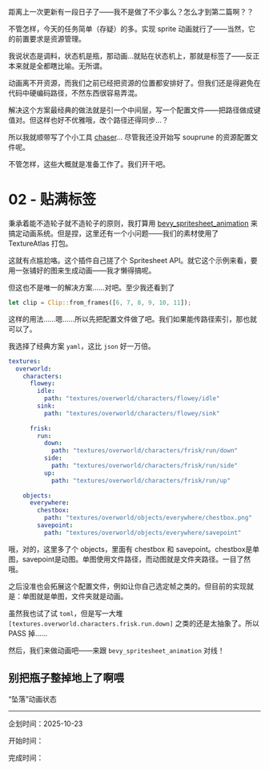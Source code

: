 距离上一次更新有一段日子了――我不是做了不少事么？怎么才到第二篇啊？？

不管怎样，今天的任务简单（存疑）的多。实现 sprite 动画就行了――当然，它的前置要求是资源管理。

我说状态是调料，状态机是瓶，那动画...就贴在状态机上，那就是标签了――反正本来就是全都瞎比喻。无所谓。

动画离不开资源，而我们之前已经把资源的位置都安排好了。但我们还是得避免在代码中硬编码路径，不然东西很容易弄混。

解决这个方案最经典的做法就是引一个中间层，写一个配置文件――把路径做成键值对。但这样也好不优雅哦，改个路径还得同步...？

所以我就顺带写了个小工具 [chaser](https://github.com/Bli-AIk/chaser)... 尽管我还没开始写 souprune 的资源配置文件呢。

不管怎样，这些大概就是准备工作了。我们开干吧。

# 02 - 贴满标签

秉承着能不造轮子就不造轮子的原则，我打算用 [bevy_spritesheet_animation](https://github.com/merwaaan/bevy_spritesheet_animation) 来搞定动画系统。但是捏，这里还有一个小问题——我们的素材使用了 TextureAtlas 打包。

这就有点尴尬咯。这个插件自己搓了个 Spritesheet API。就它这个示例来看，要用一张铺好的图来生成动画——我才懒得搞呢。

但这也不是唯一的解决方案……对吧。至少我还看到了

```rust
let clip = Clip::from_frames([6, 7, 8, 9, 10, 11]);
```

这样的用法……嗯……所以先把配置文件做了吧。我们如果能传路径索引，那也就可以了。

我选择了经典方案 `yaml`，这比 `json` 好一万倍。

```yaml
textures:
  overworld:
    characters:
      flowey:
        idle:
          path: "textures/overworld/characters/flowey/idle"
        sink:
          path: "textures/overworld/characters/flowey/sink"
      
      frisk:
        run:
          down:
            path: "textures/overworld/characters/frisk/run/down"
          side:
            path: "textures/overworld/characters/frisk/run/side"
          up:
            path: "textures/overworld/characters/frisk/run/up"
    
    objects:
      everywhere:
        chestbox:
          path: "textures/overworld/objects/everywhere/chestbox.png"
        savepoint:
          path: "textures/overworld/objects/everywhere/savepoint"

```
哦，对的，这里多了个 objects，里面有 chestbox 和 savepoint。chestbox是单图，savepoint是动图。单图使用文件路径，而动图就是文件夹路径。一目了然哦。

之后没准也会拓展这个配置文件，例如让你自己选定帧之类的。但目前的实现就是：单图就是单图，文件夹就是动画。

虽然我也试了试 `toml`，但是写一大堆 `[textures.overworld.characters.frisk.run.down]` 之类的还是太抽象了。所以 PASS 掉……

然后，我们来做动画吧——来跟 `bevy_spritesheet_animation` 对线！

## 别把瓶子整掉地上了啊喂

“坠落”动画状态



---

企划时间：2025-10-23

开始时间：

完成时间：
